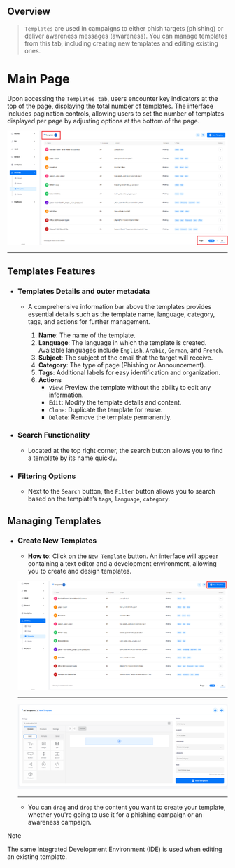 ## Overview

> `Templates` are used in campaigns to either phish targets (phishing) or deliver awareness messages (awareness). You can manage templates from this tab, including creating new templates and editing existing ones.

# Main Page

Upon accessing the `Templates tab`, users encounter key indicators at the top of the page, displaying the total number of templates. The interface includes pagination controls, allowing users to set the number of templates displayed per page by adjusting options at the bottom of the page.

![utilities-Phish template main!](../../assets/utilities/templates/main.png "utilities-Phish template main")

---

## Templates Features

- ### Templates Details and outer metadata

    - A comprehensive information bar above the templates provides essential details such as the template name, language, category, tags, and actions for further management.

        1. **Name**: The name of the template.
        2. **Language**: The language in which the template is created. Available languages include `English`, `Arabic`, `German`, and `French`.
        3. **Subject**: The subject of the email that the target will receive.
        4. **Category**: The type of page (Phishing or Announcement).
        5. **Tags**: Additional labels for easy identification and organization.
        6. **Actions**
            - `View`: Preview the template without the ability to edit any information.
            - `Edit`: Modify the template details and content.
            - `Clone`: Duplicate the template for reuse.
            - `Delete`: Remove the template permanently.

- ### Search Functionality

    - Located at the top right corner, the search button allows you to find a template by its name quickly.

- ### Filtering Options

    - Next to the `Search` button, the `Filter` button allows you to search based on the template’s `tags`, `language`, `category`.

## Managing Templates
- ### Create New Templates

    - **How to**: Click on the `New Template` button. An interface will appear containing a text editor and a development environment, allowing you to create and design templates.

    ![utilities-Phish template new button!](../../assets/utilities/templates/new_template_button.png "utilities-Phish template new button")
    
    ---

    ![utilities-Phish template add new!](../../assets/utilities/templates/add_template.png "utilities-Phish template add new")

    ---
    
    - You can `drag` and `drop` the content you want to create your template, whether you're going to use it for a phishing campaign or an awareness campaign.

> [!NOTE]
> The same Integrated Development Environment (IDE) is used when editing an existing template.